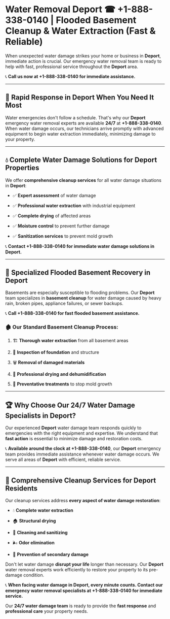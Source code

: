 # Water Removal Deport ☎ +1-888-338-0140 | Flooded Basement Cleanup & Water Extraction (Fast & Reliable)

When unexpected water damage strikes your home or business in **Deport**, immediate action is crucial. Our emergency water removal team is ready to help with fast, professional service throughout the **Deport** area. 

📞 **Call us now at +1-888-338-0140 for immediate assistance.**
---
## 🚀 Rapid Response in Deport When You Need It Most
Water emergencies don't follow a schedule. That's why our **Deport** emergency water removal experts are available **24/7** at **+1-888-338-0140**. When water damage occurs, our technicians arrive promptly with advanced equipment to begin water extraction immediately, minimizing damage to your property.
---
## 💧 Complete Water Damage Solutions for Deport Properties
We offer **comprehensive cleanup services** for all water damage situations in **Deport**:
- ✅ **Expert assessment** of water damage  
- ✅ **Professional water extraction** with industrial equipment  
- ✅ **Complete drying** of affected areas  
- ✅ **Moisture control** to prevent further damage  
- ✅ **Sanitization services** to prevent mold growth  
📞 **Contact +1-888-338-0140 for immediate water damage solutions in Deport.**
---
## 🌊 Specialized Flooded Basement Recovery in Deport
Basements are especially susceptible to flooding problems. Our **Deport** team specializes in **basement cleanup** for water damage caused by heavy rain, broken pipes, appliance failures, or sewer backups. 
📞 **Call +1-888-338-0140 for fast flooded basement assistance.**
### 🏚️ Our Standard Basement Cleanup Process:
1. 🏗️ **Thorough water extraction** from all basement areas  
2. 🔎 **Inspection of foundation** and structure  
3. 🗑️ **Removal of damaged materials**  
4. 💨 **Professional drying and dehumidification**  
5. 🚫 **Preventative treatments** to stop mold growth  
---
## 🏆 Why Choose Our 24/7 Water Damage Specialists in Deport?
Our experienced **Deport** water damage team responds quickly to emergencies with the right equipment and expertise. We understand that **fast action** is essential to minimize damage and restoration costs.
📞 **Available around the clock at +1-888-338-0140**, our **Deport** emergency team provides immediate assistance whenever water damage occurs. We serve all areas of **Deport** with efficient, reliable service.
---
## 🧹 Comprehensive Cleanup Services for Deport Residents
Our cleanup services address **every aspect of water damage restoration**:
- 💧 **Complete water extraction**  
- 🏠 **Structural drying**  
- 🧼 **Cleaning and sanitizing**  
- 🌬️ **Odor elimination**  
- 🚫 **Prevention of secondary damage**  
Don't let water damage **disrupt your life** longer than necessary. Our **Deport** water removal experts work efficiently to restore your property to its pre-damage condition.
📞 **When facing water damage in Deport, every minute counts. Contact our emergency water removal specialists at +1-888-338-0140 for immediate service.**
Our **24/7 water damage team** is ready to provide the **fast response** and **professional care** your property needs.
